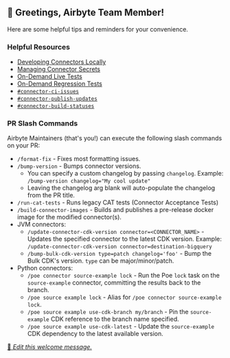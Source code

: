 ## 👋 Greetings, Airbyte Team Member!

Here are some helpful tips and reminders for your convenience.

### Helpful Resources

- [Developing Connectors Locally](https://docs.airbyte.com/platform/connector-development/local-connector-development)
- [Managing Connector Secrets](https://docs.airbyte.com/platform/connector-development/local-connector-development#managing-connector-secrets)
- [On-Demand Live Tests](https://github.com/airbytehq/airbyte/actions/workflows/live_tests.yml)
- [On-Demand Regression Tests](https://github.com/airbytehq/airbyte/actions/workflows/regression_tests.yml)
- [`#connector-ci-issues`](https://airbytehq-team.slack.com/archives/C05KSGM8MNC)
- [`#connector-publish-updates`](https://airbytehq-team.slack.com/archives/C056HGD1QSW)
- [`#connector-build-statuses`](https://airbytehq-team.slack.com/archives/C02TYE9QL9M)

### PR Slash Commands

Airbyte Maintainers (that's you!) can execute the following slash commands on your PR:

- `/format-fix` - Fixes most formatting issues.
- `/bump-version` - Bumps connector versions.
  - You can specify a custom changelog by passing `changelog`. Example: `/bump-version changelog="My cool update"`
  - Leaving the changelog arg blank will auto-populate the changelog from the PR title.
- `/run-cat-tests` - Runs legacy CAT tests (Connector Acceptance Tests)
- `/build-connector-images` - Builds and publishes a pre-release docker image for the modified connector(s).
- JVM connectors:
  - `/update-connector-cdk-version connector=<CONNECTOR_NAME>` - Updates the specified connector to the latest CDK version.
    Example: `/update-connector-cdk-version connector=destination-bigquery`
  - `/bump-bulk-cdk-version type=patch changelog='foo'` - Bump the Bulk CDK's version. `type` can be major/minor/patch.
- Python connectors:
  - `/poe connector source-example lock` - Run the Poe `lock` task on the `source-example` connector, committing the results back to the branch.
  - `/poe source example lock` - Alias for `/poe connector source-example lock`.
  - `/poe source example use-cdk-branch my/branch` - Pin the `source-example` CDK reference to the branch name specified.
  - `/poe source example use-cdk-latest` - Update the `source-example` CDK dependency to the latest available version.

[📝 _Edit this welcome message._](https://github.com/airbytehq/airbyte/blob/master/.github/pr-welcome-internal.md)
